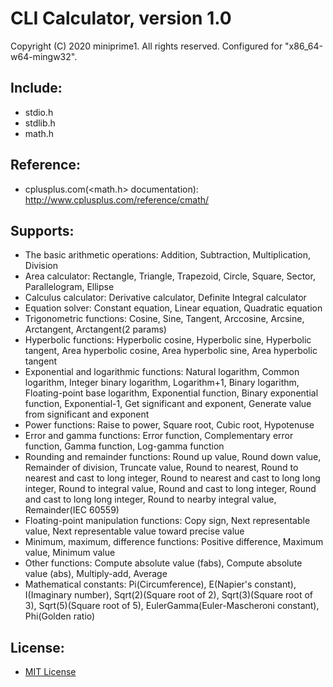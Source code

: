 # CLI Calculator, version 1.0
Copyright (C) 2020 miniprime1. All rights reserved.
Configured for "x86_64-w64-mingw32".

## Include:
 - stdio.h
 - stdlib.h
 - math.h

## Reference:
 - cplusplus.com(<math.h> documentation): http://www.cplusplus.com/reference/cmath/

## Supports:
 - The basic arithmetic operations: Addition, Subtraction, Multiplication, Division
 - Area calculator: Rectangle, Triangle, Trapezoid, Circle, Square, Sector, Parallelogram, Ellipse
 - Calculus calculator: Derivative calculator, Definite Integral calculator
 - Equation solver: Constant equation, Linear equation, Quadratic equation
 - Trigonometric functions: Cosine, Sine, Tangent, Arccosine, Arcsine, Arctangent, Arctangent(2 params)
 - Hyperbolic functions: Hyperbolic cosine, Hyperbolic sine, Hyperbolic tangent, Area hyperbolic cosine, Area hyperbolic sine, Area hyperbolic tangent
 - Exponential and logarithmic functions: Natural logarithm, Common logarithm, Integer binary logarithm, Logarithm+1, Binary logarithm, Floating-point base logarithm, Exponential function, Binary exponential function, Exponential-1, Get significant and exponent, Generate value from significant and exponent
 - Power functions: Raise to power, Square root, Cubic root, Hypotenuse
 - Error and gamma functions: Error function, Complementary error function, Gamma function, Log-gamma function
 - Rounding and remainder functions: Round up value, Round down value, Remainder of division, Truncate value, Round to nearest, Round to nearest and cast to long integer, Round to nearest and cast to long long integer, Round to integral value, Round and cast to long integer, Round and cast to long long integer, Round to nearby integral value, Remainder(IEC 60559)
 - Floating-point manipulation functions: Copy sign, Next representable value, Next representable value toward precise value
 - Minimum, maximum, difference functions: Positive difference, Maximum value, Minimum value
 - Other functions: Compute absolute value (fabs), Compute absolute value (abs), Multiply-add, Average
 - Mathematical constants: Pi(Circumference), E(Napier's constant), I(Imaginary number), Sqrt(2)(Square root of 2), Sqrt(3)(Square root of 3), Sqrt(5)(Square root of 5), EulerGamma(Euler-Mascheroni constant), Phi(Golden ratio)

## License:
 - [MIT License](license.txt)
